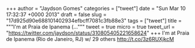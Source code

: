 
+++
author = "Jaydson Gomes"
categories = ["tweet"]
date = "Sun Mar 10 17:32:37 +0000 2013"
draft = false
slug = "17d925d90e688101402934efbcff7081c3fb88e3"
tags = ["tweet"]
title = """I'm at Praia de Ipanema (..."""
tweet = true
micro = true
tweet_url = "https://twitter.com/jaydson/status/310805405221658624"
+++
I'm at Praia de Ipanema (Rio de Janeiro, RJ) w/ 29 others http://t.co/3z6RUXjkcM
